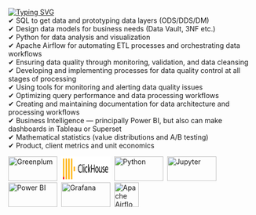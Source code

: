 [![Typing SVG](https://readme-typing-svg.demolab.com?font=Fira+Code&pause=1000&color=5F5D5D&repeat=false&width=435&height=35&lines=%F0%9F%9B%A0+Skills+%26+Used+technologies)](https://git.io/typing-svg) <br/>
✔ SQL to get data and prototyping data layers (ODS/DDS/DM) <br/>
✔ Design data models for business needs (Data Vault, 3NF etc.) <br/>
✔ Python for data analysis and visualization <br/> 
✔ Apache Airflow for automating ETL processes and orchestrating data workflows <br/> 
✔ Ensuring data quality through monitoring, validation, and data cleansing <br/>
✔ Developing and implementing processes for data quality control at all stages of processing <br/>
✔ Using tools for monitoring and alerting data quality issues <br/>
✔ Optimizing query performance and data processing workflows <br/>
✔ Creating and maintaining documentation for data architecture and processing workflows <br/>
✔ Business Intelligence — principally Power BI, but also can make dashboards in Tableau or Superset <br/>
✔ Mathematical statistics (value distributions and A/B testing) <br/>
✔ Product, client metrics and unit economics <br/>

<div>
  <img src="https://www.vectorlogo.zone/logos/greenplum/greenplum-ar21.svg" title="Greenplum" **alt="Greenplum" width="100" height="50"/>&nbsp;
  <img src="https://github.com/cncf/landscape/blob/master/hosted_logos/clickhouse.svg" title="ClickHouse" **alt="ClickHouse" width="100" height="50"/>&nbsp;
  <img src="https://www.vectorlogo.zone/logos/python/python-ar21.svg" title="Python" **alt="Python" width="100" height="50"/>&nbsp;
  <img src="https://www.vectorlogo.zone/logos/jupyter/jupyter-ar21.svg" title="Jupyter" **alt="Jupyter" width="100" height="50"/>&nbsp;
  <img src="https://www.vectorlogo.zone/logos/microsoft_powerbi/microsoft_powerbi-ar21.svg" title="Power BI" **alt="Power BI" width="100" height="50"/>&nbsp;
  <img src="https://www.vectorlogo.zone/logos/grafana/grafana-ar21.svg" title="Grafana" **alt="Grafana" width="100" height="50"/>&nbsp;
  <img src="https://upload.vectorlogo.zone/logos/apache_airflow/images/3ace832a-ef3c-489d-a0a2-b8a9ad16423f.svg" title="Apache Airflow" **alt="Apache Airflow" width="50" height="50"/>&nbsp;
</div>
